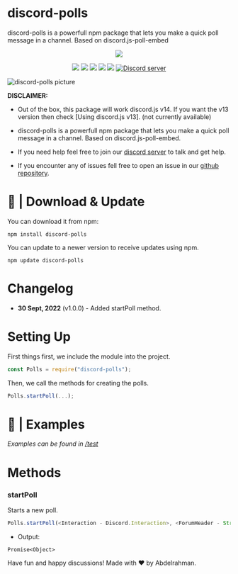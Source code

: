 # discord-polls

discord-polls is a powerfull npm package that lets you make a quick poll message in a channel. Based on discord.js-poll-embed

<p align="center"><a href="https://nodei.co/npm/discord-polls/"><img src="https://nodei.co/npm/discord-polls.png"></a></p>
<p align="center"><img src="https://img.shields.io/npm/v/discord-polls"> <img src="https://img.shields.io/github/repo-size/Abdelrahman-Mohammad/discord-polls"> <img src="https://img.shields.io/npm/l/discord-polls"> <img src="https://img.shields.io/github/contributors/Abdelrahman-Mohammad/discord-polls"> <img src="https://img.shields.io/github/package-json/dependency-version/Abdelrahman-Mohammad/discord-polls/mongoose">
  <a href="https://discord.gg/rk7cVyk"><img src="https://discordapp.com/api/guilds/753938142246994031/widget.png" alt="Discord server"/></a></p>

![discord-polls picture](https://i.ibb.co/b7RXWBF/discord-polls-demo-final.png)

**DISCLAIMER:**

- Out of the box, this package will work discord.js v14. If you want the v13 version then check [Using discord.js v13]. (not currently available)

- discord-polls is a powerfull npm package that lets you make a quick poll message in a channel. Based on discord.js-poll-embed.
- If you need help feel free to join our <a href="https://discord.gg/hnzXhDh">discord server</a> to talk and get help.
- If you encounter any of issues fell free to open an issue in our <a href="https://github.com/Abdelrahman-Mohammad/discord-polls/issues">github repository</a>.

# 📁 | Download & Update

You can download it from npm:

```cli
npm install discord-polls
```

You can update to a newer version to receive updates using npm.

```cli
npm update discord-polls
```

# Changelog

- **30 Sept, 2022** (v1.0.0) - Added startPoll method.

# Setting Up

First things first, we include the module into the project.

```js
const Polls = require("discord-polls");
```

Then, we call the methods for creating the polls.

```js
Polls.startPoll(...);
```

# 📝 | Examples

_Examples can be found in [/test](https://github.com/Abdelrahman-Mohammad/discord-polls/tree/main/test#discord-polls)_

# Methods

### **startPoll**

Starts a new poll.

```js
Polls.startPoll(<Interaction - Discord.Interaction>, <ForumHeader - String | "New Forum">, <ForumTitleLabel - String | "Title">, <ForumDescriptionLabel - String | "Description">);
```

- Output:

```
Promise<Object>
```

Have fun and happy discussions! Made with ❤ by Abdelrahman.
